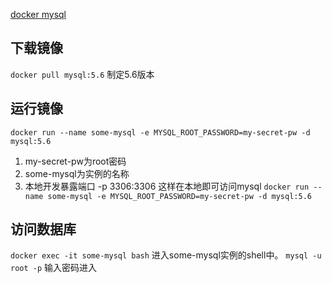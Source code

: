 
[docker mysql ](https://hub.docker.com/_/mysql)
## 下载镜像

`docker pull mysql:5.6`
制定5.6版本

## 运行镜像
`docker run --name some-mysql -e MYSQL_ROOT_PASSWORD=my-secret-pw -d mysql:5.6`
1. my-secret-pw为root密码
2. some-mysql为实例的名称
3. 本地开发暴露端口 -p 3306:3306 这样在本地即可访问mysql
`docker run --name some-mysql -e MYSQL_ROOT_PASSWORD=my-secret-pw -d mysql:5.6`

## 访问数据库
`docker exec -it some-mysql bash`
进入some-mysql实例的shell中。
`mysql -u root -p`
输入密码进入
